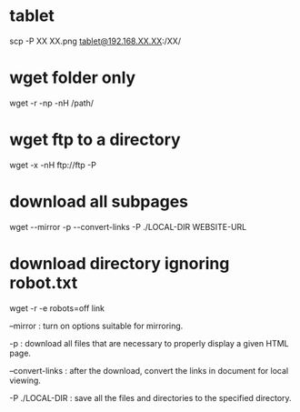 # tablet
scp -P XX XX.png tablet@192.168.XX.XX:/XX/

# wget folder only 
wget -r -np -nH /path/

# wget ftp to a directory 

wget -x -nH ftp://ftp -P <destination>

# download all subpages 
wget --mirror -p --convert-links -P ./LOCAL-DIR WEBSITE-URL

# download directory ignoring robot.txt
wget -r -e robots=off link

–mirror : turn on options suitable for mirroring.

-p : download all files that are necessary to properly display a given HTML page.

–convert-links : after the download, convert the links in document for local viewing.

-P ./LOCAL-DIR : save all the files and directories to the specified directory.

